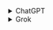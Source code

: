 <details><summary>ChatGPT</summary>

『ライブラリの公式READ MEみたいな簡単な英語例文を出題してほしい
3行ぐらいでお願い
日本語訳で回答するからチェックして
解答は後で日本語解説付きでお願い』

---

承知いたしました。では以下の3行をお読みください。

---

**English Example:**

1. Install this library using npm.
2. Import it into your JavaScript file.
3. Call the `start()` function to begin.

---

日本語訳をご記入ください。
その後、私の方で正誤チェックと詳しい解説をお出しいたします。

---

『1. npmを使ってこのライブラリをインストールしましょう
2.あなたのjavascriptファイルにインポートしましょう
3.`start()`関数を呼び出して始めよう！』

---

とても良い訳です！自然で意味も正確に伝わっています。
ただ、細かいニュアンスの違いを少し補足いたしますね。

---

### ✅ あなたの訳

> 1. npmを使ってこのライブラリをインストールしましょう
> 2. あなたのjavascriptファイルにインポートしましょう
> 3. `start()`関数を呼び出して始めよう！

---

### 💬 添削と解説

1. **Install this library using npm.**
   　→ あなたの訳「npmを使ってこのライブラリをインストールしましょう」
   　→ ✅ 完璧です。
   　「しましょう」はREADMEなどでよく使われる丁寧な誘導文体なので自然です。

2. **Import it into your JavaScript file.**
   　→ あなたの訳「あなたのjavascriptファイルにインポートしましょう」
   　→ ✅ 意味は正しいです。
   　ただし「JavaScript」は大文字が正式表記です。
   　またREADME文体では「あなたの」は省略して
   　「JavaScriptファイルにインポートします」や「JavaScriptファイルに読み込みます」もよく使われます。

3. **Call the `start()` function to begin.**
   　→ あなたの訳「`start()`関数を呼び出して始めよう！」
   　→ ✅ とても自然です。英語の「to begin」は「〜するために」という目的を表すので、
   　「`start()`関数を呼び出して開始します」なども文書的にはより正確です。
   　READMEとしてはあなたの訳のような少しフレンドリーな表現もよく見られます。

---

### 🌟 総評

全体として非常に良い訳です。
READMEらしい自然さもあり、文法的にも正確です。
強いて言えば、「JavaScriptの大文字」と「begin＝〜するために」のニュアンスを意識できれば完璧です。

---

次の課題として、もう少し技術寄り（設定ファイルや環境変数を扱う）例文を出題してみましょうか？

---

『同じような難易度の問題をもう一問お願い』

---

承知いたしました。では、前回と同じく公式READMEにありそうなレベルで、3行の英語例文をご用意いたしました。

---

**English Example:**

1. Create a new config file in your project directory.
2. Add your API key to the configuration.
3. Run the app to verify your settings.

---

日本語訳をご記入ください。
その後、私の方で正誤チェックと文法・ニュアンスの解説をお出しいたします。

---

『プロジェクトディレクトリに新しい設定ファイルを作成します
設定にAPIキーを追加しましょう
設定を実行します』


---

とても良い訳です！意味はしっかり通っており、英語の文脈も正確に捉えられています。
ただ、READMEらしい自然な日本語に少しだけ調整できる部分があります。以下で詳しく解説いたします。

---

### ✅ あなたの訳

> 1. プロジェクトディレクトリに新しい設定ファイルを作成します
> 2. 設定にAPIキーを追加しましょう
> 3. 設定を実行します

---

### 💬 添削と解説

1. **Create a new config file in your project directory.**
   　→ あなたの訳「プロジェクトディレクトリに新しい設定ファイルを作成します」
   　→ ✅ 完璧です。
   　READMEなどでは「作成します」「作成しましょう」どちらも使われます。自然で正確です。

2. **Add your API key to the configuration.**
   　→ あなたの訳「設定にAPIキーを追加しましょう」
   　→ ✅ 意味は正しいです。
   　ただし「configuration」は「設定内容」や「設定ファイル全体」を指すため、README的には
   　👉 「設定ファイルにAPIキーを追加します」
   　とすると、より自然で具体的になります。

3. **Run the app to verify your settings.**
   　→ あなたの訳「設定を実行します」
   　→ ⚠️ 少し意味がずれています。
   　ここでの “Run the app” は「アプリを実行する」という意味であり、
   　“to verify your settings” は「設定を確認するために」という目的を表しています。
   　したがって、より正確には：
   　👉 「アプリを実行して設定を確認します」
   　がベストです。

---

### 💡 修正版（自然でREADME的な訳）

1. プロジェクトディレクトリに新しい設定ファイルを作成します。
2. 設定ファイルにAPIキーを追加します。
3. アプリを実行して設定を確認します。

---

### 🌟 総評

構文理解は完璧です。
“Run the app” の「アプリを実行する」と “verify” の「確認する」の関係を正確に捉えられるようになると、さらに上級レベルです。
とても良い仕上がりでした。👏

---

次は「依存関係（dependencies）」や「インストール後の動作確認」を含む例文を出してみましょうか？



</details>

<details><summary>Grok</summary>

『ライブラリの公式READ MEみたいな簡単な英語例文を出題してほしい
3行ぐらいでお願い
日本語訳で回答するからチェックして
解答は後で日本語解説付きでお願い』

---

### 出題: ライブラリの公式README風の簡単な英語例文

以下は、架空のライブラリ「SimpleLogger」のREADME風の英語例文です（3行）：

```
SimpleLogger is a lightweight logging library for Node.js applications.
It provides an easy-to-use API for logging messages to console or files.
Get started with `npm install simple-logger` and check the documentation for usage.
```

### 指示
上記の英語を日本語に翻訳してください。翻訳後、私があなたの解答をチェックし、日本語の解説付きでフィードバックを提供します。

---

**参考情報**:  
- 翻訳は自然で正確な日本語を目指してください。  
- 技術的な用語（例: Node.js, API, npm）は一般的にカタカナで表記されますが、必要に応じて説明的な訳を加えても構いません。  
- 情報源: 上記の例文は私が作成した架空のREADMEであり、特定のリンクや実在のライブラリに基づくものではありません。

---

『`SimpleLogger`はNode.jsアプリケーションによる軽量ログインライブラリです
コンソールやファイルのログインメッセージによる簡単な簡単なAPIの使い方を提供します
`npm install simple-logger`をはじめてみましょう。そして使い方のドキュメントをチェックしましょう。』

---

### 解答のチェックとフィードバック

ご提出いただいた日本語翻訳を確認しました。全体的に意味は伝わりますが、いくつかの不自然な表現や誤訳、文法的な改善点があります。以下に詳細なチェックと日本語解説を記載します。

---

#### ご提出いただいた翻訳
```
`SimpleLogger`はNode.jsアプリケーションによる軽量ログインライブラリです
コンソールやファイルのログインメッセージによる簡単な簡単なAPIの使い方を提供します
`npm install simple-logger`をはじめてみましょう。そして使い方のドキュメントをチェックしましょう。
```

---

#### チェックポイントと改善点

1. **1行目: 「Node.jsアプリケーションによる軽量ログインライブラリ」**
   - **問題点**: 「による」は不自然で、「のための」または「向けの」と訳すほうが適切です。また、「ログインライブラリ」は誤訳で、原文の「logging library」は「ログ記録ライブラリ」または「ロギングライブラリ」を指します。「ログイン」はユーザーの認証行為を意味し、「ロギング」はシステムの動作記録を指すため、技術的な文脈で混同しないよう注意が必要です。
   - **改善案**: 「`SimpleLogger`はNode.jsアプリケーション向けの軽量なロギングライブラリです。」

2. **2行目: 「コンソールやファイルのログインメッセージによる簡単な簡単なAPIの使い方を提供します」**
   - **問題点**: 
     - 「ログインメッセージ」は上記と同様に「ログメッセージ」の誤訳です。
     - 「による」が不自然で、原文では「logging messages to console or files」なので「コンソールやファイルにログメッセージを記録する」と訳すべきです。
     - 「簡単な簡単なAPIの使い方」は「easy-to-use API」を重複して「簡単な」と訳しており、文法的に冗長かつ不自然です。原文は「簡単なAPIを提供する」という意味です。
     - 文全体の構造が不明瞭で、主語と目的語の関係がわかりにくいです。
   - **改善案**: 「コンソールやファイルにログメッセージを記録するための使いやすいAPIを提供します。」

3. **3行目: 「`npm install simple-logger`をはじめてみましょう。そして使い方のドキュメントをチェックしましょう。」**
   - **問題点**: 
     - 「をはじめてみましょう」は直訳的でやや不自然です。原文の「Get started with」は「始めるには」または「開始するには」と訳すのが一般的で、技術文書では簡潔さが求められます。
     - 「使い方のドキュメントをチェックしましょう」は自然ですが、よりフォーマルなREADMEのトーンに合わせると「ドキュメントをご覧ください」などが適切です。
   - **改善案**: 「`npm install simple-logger`で始めましょう。詳細はドキュメントをご覧ください。」

---

#### 修正後の翻訳
以下は、上記の改善点を反映した自然で正確な日本語翻訳です：

```
`SimpleLogger`はNode.jsアプリケーション向けの軽量なロギングライブラリです。
コンソールやファイルにログメッセージを記録するための使いやすいAPIを提供します。
`npm install simple-logger`で始めましょう。詳細はドキュメントをご覧ください。
```

---

#### 日本語解説
- **技術用語の正確性**: 「logging」を「ログイン」と誤訳すると、認証関連のライブラリと誤解されるため、「ロギング」または「ログ記録」と訳すことが重要です。技術文書では用語の正確性が特に求められます。
- **自然な日本語表現**: 日本語の技術文書では、簡潔でフォーマルな表現が好まれます。「～しましょう」はカジュアルなニュアンスがあるため、READMEのような公式文書では「～してください」や「～をご覧ください」が適切です。
- **原文の構造の尊重**: 原文の3文構造を維持し、各文の目的（ライブラリの説明、機能の紹介、開始方法の案内）を明確に反映しました。
- **情報源**: 本翻訳のチェックと改善案は、提供された原文（架空のREADME）と一般的な技術翻訳の慣習に基づいています。特定の外部リンクは存在しません。

---

#### 追加アドバイス
- 技術翻訳では、原文の意図を正確に伝えるだけでなく、ターゲット言語の読者が自然に理解できる表現を選ぶことが重要です。Node.jsやnpmなどの専門用語はカタカナでそのまま使うのが一般的ですが、必要に応じて補足説明を加えると親切です（今回は3行の制約上、省略）。
- 誤訳を防ぐために、技術用語の意味を事前に確認する（例: 「logging」vs「login」）と、より正確な翻訳が可能です。

ご質問やさらに詳しい解説が必要な場合は、ぜひお知らせください！

---

</details>
